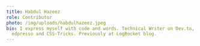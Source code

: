 ```yaml
---
title: Habdul Hazeez
role: Contributor
photo: /img/uploads/habdulhazeez.jpeg
bio: I express myself with code and words. Technical Writer on Dev.to, Educative
  edpresso and CSS-Tricks. Previously at LogRocket blog.
---
```

